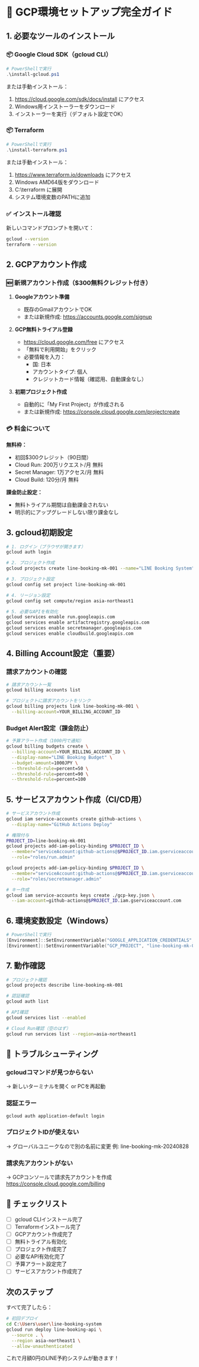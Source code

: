 # 🔧 GCP環境セットアップ完全ガイド

## 1. 必要なツールのインストール

### 📦 Google Cloud SDK（gcloud CLI）

```powershell
# PowerShellで実行
.\install-gcloud.ps1
```

または手動インストール：
1. https://cloud.google.com/sdk/docs/install にアクセス
2. Windows用インストーラーをダウンロード
3. インストーラーを実行（デフォルト設定でOK）

### 📦 Terraform

```powershell
# PowerShellで実行
.\install-terraform.ps1
```

または手動インストール：
1. https://www.terraform.io/downloads にアクセス
2. Windows AMD64版をダウンロード
3. C:\terraform に展開
4. システム環境変数のPATHに追加

### ✅ インストール確認

新しいコマンドプロンプトを開いて：

```cmd
gcloud --version
terraform --version
```

## 2. GCPアカウント作成

### 🆕 新規アカウント作成（$300無料クレジット付き）

1. **Googleアカウント準備**
   - 既存のGmailアカウントでOK
   - または新規作成: https://accounts.google.com/signup

2. **GCP無料トライアル登録**
   - https://cloud.google.com/free にアクセス
   - 「無料で利用開始」をクリック
   - 必要情報を入力：
     - 国: 日本
     - アカウントタイプ: 個人
     - クレジットカード情報（確認用、自動課金なし）

3. **初期プロジェクト作成**
   - 自動的に「My First Project」が作成される
   - または新規作成: https://console.cloud.google.com/projectcreate

### 💳 料金について

**無料枠：**
- 初回$300クレジット（90日間）
- Cloud Run: 200万リクエスト/月 無料
- Secret Manager: 1万アクセス/月 無料
- Cloud Build: 120分/月 無料

**課金防止設定：**
- 無料トライアル期間は自動課金されない
- 明示的にアップグレードしない限り課金なし

## 3. gcloud初期設定

```bash
# 1. ログイン（ブラウザが開きます）
gcloud auth login

# 2. プロジェクト作成
gcloud projects create line-booking-mk-001 --name="LINE Booking System"

# 3. プロジェクト設定
gcloud config set project line-booking-mk-001

# 4. リージョン設定
gcloud config set compute/region asia-northeast1

# 5. 必要なAPIを有効化
gcloud services enable run.googleapis.com
gcloud services enable artifactregistry.googleapis.com
gcloud services enable secretmanager.googleapis.com
gcloud services enable cloudbuild.googleapis.com
```

## 4. Billing Account設定（重要）

### 請求アカウントの確認

```bash
# 請求アカウント一覧
gcloud billing accounts list

# プロジェクトに請求アカウントをリンク
gcloud billing projects link line-booking-mk-001 \
  --billing-account=YOUR_BILLING_ACCOUNT_ID
```

### Budget Alert設定（課金防止）

```bash
# 予算アラート作成（1000円で通知）
gcloud billing budgets create \
  --billing-account=YOUR_BILLING_ACCOUNT_ID \
  --display-name="LINE Booking Budget" \
  --budget-amount=1000JPY \
  --threshold-rule=percent=50 \
  --threshold-rule=percent=90 \
  --threshold-rule=percent=100
```

## 5. サービスアカウント作成（CI/CD用）

```bash
# サービスアカウント作成
gcloud iam service-accounts create github-actions \
  --display-name="GitHub Actions Deploy"

# 権限付与
PROJECT_ID=line-booking-mk-001
gcloud projects add-iam-policy-binding $PROJECT_ID \
  --member="serviceAccount:github-actions@$PROJECT_ID.iam.gserviceaccount.com" \
  --role="roles/run.admin"

gcloud projects add-iam-policy-binding $PROJECT_ID \
  --member="serviceAccount:github-actions@$PROJECT_ID.iam.gserviceaccount.com" \
  --role="roles/secretmanager.admin"

# キー作成
gcloud iam service-accounts keys create ./gcp-key.json \
  --iam-account=github-actions@$PROJECT_ID.iam.gserviceaccount.com
```

## 6. 環境変数設定（Windows）

```powershell
# PowerShellで実行
[Environment]::SetEnvironmentVariable("GOOGLE_APPLICATION_CREDENTIALS", "C:\Users\user\line-booking-system\gcp-key.json", "User")
[Environment]::SetEnvironmentVariable("GCP_PROJECT", "line-booking-mk-001", "User")
```

## 7. 動作確認

```bash
# プロジェクト確認
gcloud projects describe line-booking-mk-001

# 認証確認
gcloud auth list

# API確認
gcloud services list --enabled

# Cloud Run確認（空のはず）
gcloud run services list --region=asia-northeast1
```

## 🚨 トラブルシューティング

### gcloudコマンドが見つからない
→ 新しいターミナルを開く or PCを再起動

### 認証エラー
```bash
gcloud auth application-default login
```

### プロジェクトIDが使えない
→ グローバルユニークなので別の名前に変更
例: line-booking-mk-20240828

### 請求先アカウントがない
→ GCPコンソールで請求先アカウントを作成
https://console.cloud.google.com/billing

## 📝 チェックリスト

- [ ] gcloud CLIインストール完了
- [ ] Terraformインストール完了
- [ ] GCPアカウント作成完了
- [ ] 無料トライアル有効化
- [ ] プロジェクト作成完了
- [ ] 必要なAPI有効化完了
- [ ] 予算アラート設定完了
- [ ] サービスアカウント作成完了

## 次のステップ

すべて完了したら：

```bash
# 初回デプロイ
cd C:\Users\user\line-booking-system
gcloud run deploy line-booking-api \
  --source . \
  --region asia-northeast1 \
  --allow-unauthenticated
```

これで月額0円のLINE予約システムが動きます！